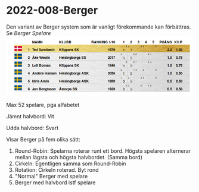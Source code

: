 # 2022-008-Berger

Den variant av Berger system som är vanligt förekommande kan förbättras.
Se *Berger Spelare*
![Vanlig Berger](DMrond2Tabell2019.png)

Max 52 spelare, pga alfabetet

Jämnt halvbord: Vit

Udda halvbord: Svart

Visar Berger på fem olika sätt:

1. Round-Robin: Spelarna roterar runt ett bord. Högsta spelaren alternerar mellan lägsta och högsta halvbordet. (Samma bord)
1. Cirkeln: Egentligen samma som Round-Robin
1. Rotation: Cirkeln roterad. Byt rond
1. "Normal" Berger med spelare
1. Berger med halvbord istf spelare
